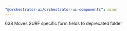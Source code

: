 ```yaml
---
"@orchestrator-ui/orchestrator-ui-components": minor
---
```


638 Moves SURF specific form fields to deprecated folder
